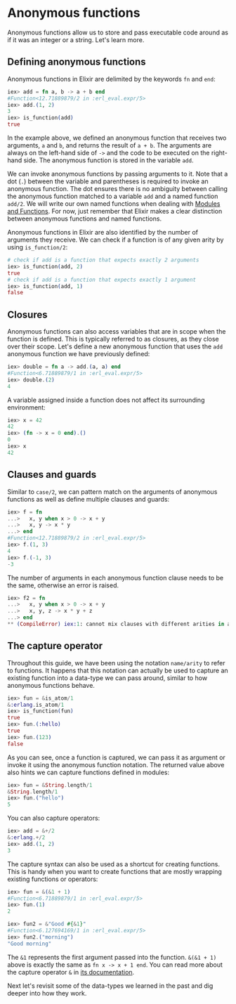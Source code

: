 # Anonymous functions

Anonymous functions allow us to store and pass executable code around as if it was an integer or a string. Let's learn more.

## Defining anonymous functions

Anonymous functions in Elixir are delimited by the keywords `fn` and `end`:

```elixir
iex> add = fn a, b -> a + b end
#Function<12.71889879/2 in :erl_eval.expr/5>
iex> add.(1, 2)
3
iex> is_function(add)
true
```

In the example above, we defined an anonymous function that receives two arguments, `a` and `b`, and returns the result of `a + b`. The arguments are always on the left-hand side of `->` and the code to be executed on the right-hand side. The anonymous function is stored in the variable `add`.

We can invoke anonymous functions by passing arguments to it. Note that a dot (`.`) between the variable and parentheses is required to invoke an anonymous function. The dot ensures there is no ambiguity between calling the anonymous function matched to a variable `add` and a named function `add/2`. We will write our own named functions when dealing with [Modules and Functions](modules-and-functions.md). For now, just remember that Elixir makes a clear distinction between anonymous functions and named functions.

Anonymous functions in Elixir are also identified by the number of arguments they receive. We can check if a function is of any given arity by using `is_function/2`:

```elixir
# check if add is a function that expects exactly 2 arguments
iex> is_function(add, 2)
true
# check if add is a function that expects exactly 1 argument
iex> is_function(add, 1)
false
```

## Closures

Anonymous functions can also access variables that are in scope when the function is defined. This is typically referred to as closures, as they close over their scope. Let's define a new anonymous function that uses the `add` anonymous function we have previously defined:

```elixir
iex> double = fn a -> add.(a, a) end
#Function<6.71889879/1 in :erl_eval.expr/5>
iex> double.(2)
4
```

A variable assigned inside a function does not affect its surrounding environment:

```elixir
iex> x = 42
42
iex> (fn -> x = 0 end).()
0
iex> x
42
```

## Clauses and guards

Similar to `case/2`, we can pattern match on the arguments of anonymous functions as well as define multiple clauses and guards:

```elixir
iex> f = fn
...>   x, y when x > 0 -> x + y
...>   x, y -> x * y
...> end
#Function<12.71889879/2 in :erl_eval.expr/5>
iex> f.(1, 3)
4
iex> f.(-1, 3)
-3
```

The number of arguments in each anonymous function clause needs to be the same, otherwise an error is raised.

```elixir
iex> f2 = fn
...>   x, y when x > 0 -> x + y
...>   x, y, z -> x * y + z
...> end
** (CompileError) iex:1: cannot mix clauses with different arities in anonymous functions
```

## The capture operator

Throughout this guide, we have been using the notation `name/arity` to refer to functions. It happens that this notation can actually be used to capture an existing function into a data-type we can pass around, similar to how anonymous functions behave.

```elixir
iex> fun = &is_atom/1
&:erlang.is_atom/1
iex> is_function(fun)
true
iex> fun.(:hello)
true
iex> fun.(123)
false
```

As you can see, once a function is captured, we can pass it as argument or invoke it using the anonymous function notation. The returned value above also hints we can capture functions defined in modules:

```elixir
iex> fun = &String.length/1
&String.length/1
iex> fun.("hello")
5
```

You can also capture operators:

```elixir
iex> add = &+/2
&:erlang.+/2
iex> add.(1, 2)
3
```

The capture syntax can also be used as a shortcut for creating functions. This is handy when you want to create functions that are mostly wrapping existing functions or operators:

```elixir
iex> fun = &(&1 + 1)
#Function<6.71889879/1 in :erl_eval.expr/5>
iex> fun.(1)
2

iex> fun2 = &"Good #{&1}"
#Function<6.127694169/1 in :erl_eval.expr/5>
iex> fun2.("morning")
"Good morning"
```

The `&1` represents the first argument passed into the function. `&(&1 + 1)` above is exactly the same as `fn x -> x + 1 end`. You can read more about the capture operator `&` in [its documentation](`&/1`).

Next let's revisit some of the data-types we learned in the past and dig deeper into how they work.
